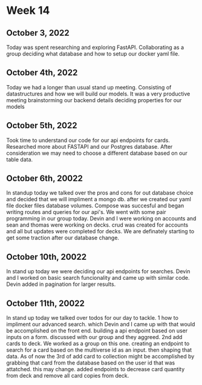 # Week 14

## October 3, 2022

Today was spent researching and exploring FastAPI. Collaborating as a group deciding what database and how to setup our docker yaml file. 

## October 4th, 2022

Today we had a longer than usual stand up meeting. Consisting of datastructures and how we will build our models. It was a very productive meeting brainstorming our backend details deciding properties for our models

## October 5th, 2022

Took time to understand our code for our api endpoints for cards. Researched more about FASTAPI and our Postgres database. After consideration we may need to choose a different database based on our table data. 

## October 6th, 20022

In standup today we talked over the pros and cons for out database choice and decided that we will impliment a mongo db. after we created our yaml file docker files database volumes. Compose was succesful and began writing routes and queries for our api's. We went with some pair programming in our group today. Devin and I were working on accounts and sean and thomas were working on decks. 
crud was created for accounts and all but updates were completed for decks. We are definately starting to get some traction after our database change. 

## October 10th, 20022

In stand up today we were deciding our api endpoints for searches. Devin and I worked on basic search funcionality and came up with similar code. Devin added in pagination for larger results. 


## October 11th, 20022

In stand up today we talked over todos for our day to tackle. 1 how to impliment our advanced search. which Devin and I came up with that would be accomplished on the front end. building a api endpoint based on user inputs on a form. discussed with our group and they aggreed.  2nd add cards to deck. We worked as a group on this one. creating an endpoint to search for a card based on the multiverse id as an input. then shaping that data. As of now the 3rd of add card to collection might be accomplished by grabbing that card from the database based on the user id that was attatched. this may change. added endpoints to 
decrease card quantity from deck and remove all card copies from deck.
